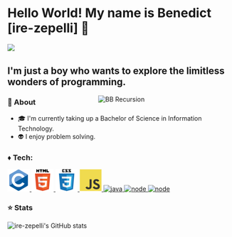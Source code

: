 # Hello World! My name is Benedict [ire-zepelli] 👋

![](https://komarev.com/ghpvc/?username=ire-zepelli&color=grey)


## I'm just a boy who wants to explore the limitless wonders of programming.

<img align=right width="300px" src="https://media.giphy.com/media/RQYpbheN62BOw/giphy.gif" alt="BB Recursion" title="recursion"/>


### 💬 About

-   🎓 I'm currently taking up a Bachelor of Science in Information Technology.
-   👽 I enjoy problem solving.

### ♦ Tech:

<p align="left"> 
<a href="https://www.cprogramming.com/" target="_blank" rel="noreferrer"> <img src="https://raw.githubusercontent.com/devicons/devicon/master/icons/c/c-original.svg" alt="c" width="50" height="50"/> </a>
<a href="https://www.w3.org/html/" target="_blank" rel="noreferrer"> <img src="https://raw.githubusercontent.com/devicons/devicon/master/icons/html5/html5-original-wordmark.svg" alt="html5" width="50" height="50"/> </a> 
<a href="https://www.w3schools.com/css/" target="_blank" rel="noreferrer"> <img src="https://raw.githubusercontent.com/devicons/devicon/master/icons/css3/css3-original-wordmark.svg" alt="css3" width="50" height="50"/> </a> 
<a href="https://developer.mozilla.org/en-US/docs/Web/JavaScript" target="_blank" rel="noreferrer"> <img src="https://raw.githubusercontent.com/devicons/devicon/master/icons/javascript/javascript-original.svg" alt="javascript" width="50" height="50"/> </a> 
<a href="https://www.java.com/en/" target="_blank" rel="noreferrer"> <img src="https://cdn-icons-png.flaticon.com/512/226/226777.png" alt="java" width="50" height="50"/> </a>
<a href="https://nodejs.org/en" target="_blank" rel="noreferrer"> <img src="https://upload.wikimedia.org/wikipedia/commons/thumb/d/d9/Node.js_logo.svg/885px-Node.js_logo.svg.png" alt="node" width="60" height="50"/> </a>
<a href="https://expressjs.com/" target="_blank" rel="noreferrer"> <img src="https://upload.wikimedia.org/wikipedia/commons/6/64/Expressjs.png" alt="node" width="70" height="50"/> </a>

### ⭐ Stats

![ire-zepelli's GitHub stats](https://github-readme-stats.vercel.app/api?username=ire-zepelli&show_icons=true&theme=dark#gh-dark-mode-only)

<!---
ire-zepelli/ire-zepelli is a ✨ special ✨ repository because its `README.md` (this file) appears on your GitHub profile.
You can click the Preview link to take a look at your changes.
--->
